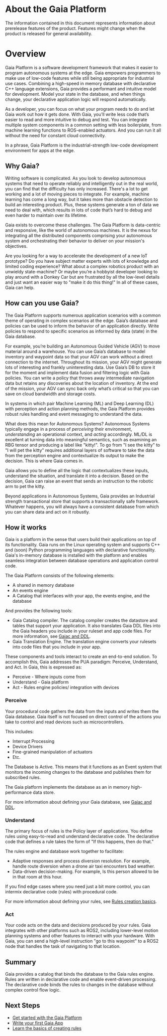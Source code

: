 # About the Gaia Platform

The information contained in this document represents information about prerelease features of the product. Features might change when the product is released for general availability.

# Overview

Gaia Platform is a software development framework that makes it easier to program autonomous systems at the edge. Gaia empowers programmers to make use of low-code features while still being appropriate for industrial use cases. Combining a high-speed in memory database with declarative C++ language extensions, Gaia provides a performant and intuitive model for development. Model your state in the database, and when things change, your declarative application logic will respond automatically.

As a developer, you can focus on what your program needs to do and let Gaia work out how it gets done. With Gaia, you’ll write less code that’s easier to read and more intuitive to debug and test. You can integrate multiple system components in a common setting with less boilerplate, from machine learning functions to ROS-enabled actuators. And you can run it all without the need for constant cloud connectivity.

In a phrase, Gaia Platform is the industrial-strength low-code development environment for apps at the edge.

## Why Gaia?

Writing software is complicated. As you look to develop autonomous systems that need to operate reliably and intelligently out in the real world, you can find that the difficulty has only increased. There's a lot to get working and a lot of moving pieces to integrate. For example, machine learning has come a long way, but it takes more than obstacle detection to build an interesting product. Plus, these systems generate a ton of data we need to deal with, which results in lots of code that’s hard to debug and even harder to maintain over its lifetime.

Gaia exists to overcome these challenges. The Gaia Platform is data-centric and responsive, like the world of autonomous machines. It is the nexus for integrating all the distributed components comprising your autonomous system and orchestrating their behavior to deliver on your mission's objectives.

Are you looking for a way to accelerate the development of a new IoT prototype? Do you have subject matter experts with lots of knowledge and limited coding experience? What about a complex robotics product with an unwieldy state-machine? Or maybe you’re a hobbyist developer looking to play around with a Donkey Car but are frustrated by all the low-level details and just want an easier way to "make it do this thing!" In all of these cases, Gaia can help.

## How can you use Gaia?

The Gaia Platform supports numerous application scenarios with a common theme of operating in complex scenarios at the edge. Gaia’s database and policies can be used to inform the behavior of an application directly. Write policies to respond to specific scenarios as informed by data (state) in the Gaia database.

For example, you’re building an Autonomous Guided Vehicle (AGV) to move material around a warehouse. You can use Gaia’s database to model inventory and waypoint data so that your AGV can work without a direct connection to the internet. Throughout its mission, your AGV might generate lots of interesting and frankly uninteresting data. Use Gaia’s DB to store it for the moment and implement data fusion and filtering logic with Gaia policies. You can write a policy that throws away intermediate navigation data but retains any discoveries about the location of inventory. At the end of the mission, your AGV can sync back only what’s critical so that you can save on cloud bandwidth and storage costs.

In systems in which pair Machine Learning (ML) and Deep Learning (DL) with perception and action planning methods, the Gaia Platform provides robust rules handling and event messaging to understand the data.

What does this mean for Autonomous Systems? Autonomous Systems typically engage in a process of *perceiving* their environment, *understanding* an operational context, and *acting* accordingly. ML/DL is excellent at turning data into meaningful semantics, such as examining an RBG tensor and producing a label like "kitty!". To go from "I see the kitty" to "I will pet the kitty" requires additional layers of software to take the data from the perception engine and contextualize its output to make the decision. This is where Gaia comes in.

Gaia allows you to define all the logic that contextualizes these inputs, understand the situation, and translate it into a decision. Based on the decision, Gaia can raise an event that sends an instruction to the robotic arm to pet the kitty.

Beyond applications in Autonomous Systems, Gaia provides an Industrial strength transactional store that supports a transactionally safe framework. Whatever happens, you will always have a consistent database from which you can share data and act on it robustly.

## How it works

Gaia is a platform in the sense that users build their applications on top of its functionality. Gaia runs on the Linux operating system and supports C++ and (soon) Python programming languages with declarative functionality. Gaia's in-memory database is installed with the platform and enables seamless integration between database operations and application control code.

The Gaia Platform consists of the following elements:

-   A shared in memory database
-   An events engine
-   A Catalog that interfaces with your app, the events engine, and the database

And provides the following tools:

-   Gaia Catalog compiler. The catalog compiler creates the datastore and tables that support your application. It also translates Gaia DDL files into the Gaia headers you include in your ruleset and     app code files. For more information, see [Gaiac and DDL](articles/gaiac-ddl.md).
-   Gaia Translation Engine. The translation engine converts your rulesets into code files that you include in your app.

These components and tools interact to create an end-to-end solution. To accomplish this, Gaia addresses the PUA paradigm: Perceive, Understand, and Act. In Gaia, this is expressed as:

-   Perceive - Where inputs come from
-   Understand - Gaia platform
-   Act - Rules engine policies/ integration with devices

### Perceive

Your procedural code gathers the data from the inputs and writes them the Gaia database. Gaia itself is not focused on direct control of the actions you take to control and read devices such as microcontrollers.

This includes:

-   Interrupt Processing
-   Device Drivers
-   Fine-grained manipulation of actuators
-   Etc.

The Database is Active. This means that it functions as an Event system that monitors the incoming changes to the database and publishes them for subscribed rules.

The Gaia platform implements the database as an in memory high-performance data store.

For more information about defining your Gaia database, see [Gaiac and DDL](articles/gaiac-ddl.md).

### Understand

The primary focus of rules is the Policy layer of applications. You define rules using easy-to-read and understand declarative code. The declarative code that defines a rule takes the form of "If this happens, then do that."

The rules engine and database work together to facilitate:

-   Adaptive responses and process diversion resolution. For example, handle route diversion when a drone air taxi encounters bad weather.
-   Data-driven decision-making. For example, Is this person allowed to be in that room at this hour.

If you find edge cases where you need just a bit more control, you can intermix declarative code (rules) with procedural code.

For more information about defining your rules, see [Rules creation basics](articles/rules-creation-basics.md).

### Act

Your code acts on the data and decisions produced by your rules. Gaia integrates with other platforms such as ROS2, including lower-level motion planning systems and other features to interact with your hardware. With Gaia, you can send a high-level instruction "go to this waypoint" to a ROS2 node that handles the task of navigating to that location.

## Summary

Gaia provides a catalog that binds the database to the Gaia rules engine. Rules are written in declarative code and enable event-driven processing. The declarative code binds the rules to changes in the database without complex control flow logic.

## Next Steps

* [Get started with the Gaia Platform](articles/getting-started-with-gaia.md)
* [Write your first Gaia App](tutorials/writing-first-gaia-application.md)
* [Learn the basics of creating rules](articles/rules-creation-basics.md)
